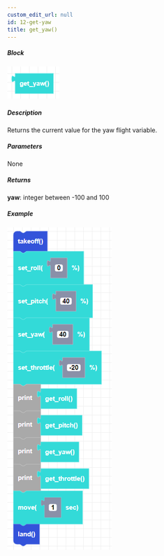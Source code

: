 ```yaml
---
custom_edit_url: null
id: 12-get-yaw
title: get_yaw()
---
```


##### Block

![get yaw image](get_yaw.png)

##### Description

Returns the current value for the yaw flight variable.

##### Parameters

None

##### Returns

**yaw**: integer between -100 and 100 <br /> 

##### Example

![get yaw example](get_yaw_example.png)
